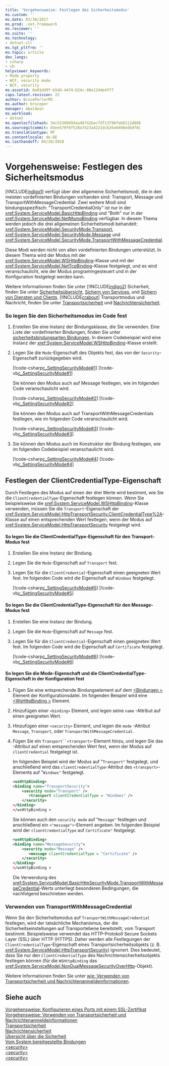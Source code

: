 ```yaml
---
title: 'Vorgehensweise: Festlegen des Sicherheitsmodus'
ms.custom: ''
ms.date: 03/30/2017
ms.prod: .net-framework
ms.reviewer: ''
ms.suite: ''
ms.technology:
- dotnet-clr
ms.tgt_pltfrm: ''
ms.topic: article
dev_langs:
- csharp
- vb
helpviewer_keywords:
- Mode property
- WCF, security mode
- WCF, security
ms.assetid: 6e01dd9f-b5dd-4474-b24c-06e124de4ff7
caps.latest.revision: 22
author: BrucePerlerMS
ms.author: bruceper
manager: mbaldwin
ms.workload:
- dotnet
ms.openlocfilehash: 34c53389694aa48742becfd713796feb8111d888
ms.sourcegitcommit: 03ee570f6f528a7d23a4221dcb26a9498edbdf8c
ms.translationtype: MT
ms.contentlocale: de-DE
ms.lasthandoff: 04/28/2018
---
```

# <a name="how-to-set-the-security-mode"></a>Vorgehensweise: Festlegen des Sicherheitsmodus
[!INCLUDE[indigo1](../../../includes/indigo1-md.md)] verfügt über drei allgemeine Sicherheitsmodi, die in den meisten vordefinierten Bindungen vorhanden sind: Transport, Message und TransportWithMessageCredential. Zwei weitere Modi sind bindungsspezifisch: "TransportCredentialOnly" ist nur in der <xref:System.ServiceModel.BasicHttpBinding> und "Both" nur in der <xref:System.ServiceModel.NetMsmqBinding> verfügbar. In diesem Thema werden jedoch die drei allgemeinen Sicherheitsmodi behandelt: <xref:System.ServiceModel.SecurityMode.Transport>, <xref:System.ServiceModel.SecurityMode.Message> und <xref:System.ServiceModel.SecurityMode.TransportWithMessageCredential>.  
  
 Diese Modi werden nicht von allen vordefinierten Bindungen unterstützt. In diesem Thema wird der Modus mit der <xref:System.ServiceModel.WSHttpBinding>-Klasse und mit der <xref:System.ServiceModel.NetTcpBinding>-Klasse festgelegt, und es wird veranschaulicht, wie der Modus programmgesteuert und in der Konfiguration festgelegt werden kann.  
  
 Weitere Informationen finden Sie unter [!INCLUDE[indigo2](../../../includes/indigo2-md.md)] Sicherheit, finden Sie unter [Sicherheitsübersicht](../../../docs/framework/wcf/feature-details/security-overview.md), [Sichern von Services](../../../docs/framework/wcf/securing-services.md), und [Sichern von Diensten und Clients](../../../docs/framework/wcf/feature-details/securing-services-and-clients.md). [!INCLUDE[crabout](../../../includes/crabout-md.md)] Transportmodus und Nachricht, finden Sie unter [Transportsicherheit](../../../docs/framework/wcf/feature-details/transport-security.md) und [Nachrichtensicherheit](../../../docs/framework/wcf/feature-details/message-security-in-wcf.md).  
  
### <a name="to-set-the-security-mode-in-code"></a>So legen Sie den Sicherheitsmodus im Code fest  
  
1.  Erstellen Sie eine Instanz der Bindungsklasse, die Sie verwenden. Eine Liste der vordefinierten Bindungen, finden Sie unter [sicherheitsbindungsarten Bindungen](../../../docs/framework/wcf/system-provided-bindings.md). In diesem Codebeispiel wird eine Instanz der <xref:System.ServiceModel.WSHttpBinding>-Klasse erstellt.  
  
2.  Legen Sie die `Mode`-Eigenschaft des Objekts fest, das von der `Security`-Eigenschaft zurückgegeben wird.  
  
     [!code-csharp[c_SettingSecurityMode#1](../../../samples/snippets/csharp/VS_Snippets_CFX/c_settingsecuritymode/cs/source.cs#1)]
     [!code-vb[c_SettingSecurityMode#1](../../../samples/snippets/visualbasic/VS_Snippets_CFX/c_settingsecuritymode/vb/source.vb#1)]  
  
     Sie können den Modus auch auf Message festlegen, wie im folgenden Code veranschaulicht wird.  
  
     [!code-csharp[c_SettingSecurityMode#2](../../../samples/snippets/csharp/VS_Snippets_CFX/c_settingsecuritymode/cs/source.cs#2)]
     [!code-vb[c_SettingSecurityMode#2](../../../samples/snippets/visualbasic/VS_Snippets_CFX/c_settingsecuritymode/vb/source.vb#2)]  
  
     Sie können den Modus auch auf TransportWithMessageCredentials festlegen, wie im folgenden Code veranschaulicht wird.  
  
     [!code-csharp[c_SettingSecurityMode#3](../../../samples/snippets/csharp/VS_Snippets_CFX/c_settingsecuritymode/cs/source.cs#3)]
     [!code-vb[c_SettingSecurityMode#3](../../../samples/snippets/visualbasic/VS_Snippets_CFX/c_settingsecuritymode/vb/source.vb#3)]  
  
3.  Sie können den Modus auch im Konstruktor der Bindung festlegen, wie im folgenden Codebeispiel veranschaulicht wird.  
  
     [!code-csharp[c_SettingSecurityMode#4](../../../samples/snippets/csharp/VS_Snippets_CFX/c_settingsecuritymode/cs/source.cs#4)]
     [!code-vb[c_SettingSecurityMode#4](../../../samples/snippets/visualbasic/VS_Snippets_CFX/c_settingsecuritymode/vb/source.vb#4)]  
  
## <a name="setting-the-clientcredentialtype-property"></a>Festlegen der ClientCredentialType-Eigenschaft  
 Durch Festlegen des Modus auf einen der drei Werte wird bestimmt, wie Sie die `ClientCredentialType`-Eigenschaft festlegen können. Wenn Sie beispielsweise die <xref:System.ServiceModel.WSHttpBinding>-Klasse verwenden, müssen Sie die `Transport`-Eigenschaft der <xref:System.ServiceModel.HttpTransportSecurity.ClientCredentialType%2A>-Klasse auf einen entsprechenden Wert festlegen, wenn der Modus auf <xref:System.ServiceModel.HttpTransportSecurity> festgelegt wird.  
  
#### <a name="to-set-the-clientcredentialtype-property-for-transport-mode"></a>So legen Sie die ClientCredentialType-Eigenschaft für den Transport-Modus fest  
  
1.  Erstellen Sie eine Instanz der Bindung.  
  
2.  Legen Sie die `Mode`-Eigenschaft auf `Transport` fest.  
  
3.  Legen Sie für die `ClientCredential`-Eigenschaft einen geeigneten Wert fest. Im folgenden Code wird die Eigenschaft auf `Windows` festgelegt.  
  
     [!code-csharp[c_SettingSecurityMode#5](../../../samples/snippets/csharp/VS_Snippets_CFX/c_settingsecuritymode/cs/source.cs#5)]
     [!code-vb[c_SettingSecurityMode#5](../../../samples/snippets/visualbasic/VS_Snippets_CFX/c_settingsecuritymode/vb/source.vb#5)]  
  
#### <a name="to-set-the-clientcredentialtype-property-for-message-mode"></a>So legen Sie die ClientCredentialType-Eigenschaft für den Message-Modus fest  
  
1.  Erstellen Sie eine Instanz der Bindung.  
  
2.  Legen Sie die `Mode`-Eigenschaft auf `Message` fest.  
  
3.  Legen Sie für die `ClientCredential`-Eigenschaft einen geeigneten Wert fest. Im folgenden Code wird die Eigenschaft auf `Certificate` festgelegt.  
  
     [!code-csharp[c_SettingSecurityMode#6](../../../samples/snippets/csharp/VS_Snippets_CFX/c_settingsecuritymode/cs/source.cs#6)]
     [!code-vb[c_SettingSecurityMode#6](../../../samples/snippets/visualbasic/VS_Snippets_CFX/c_settingsecuritymode/vb/source.vb#6)]  
  
#### <a name="to-set-the-mode-and-clientcredentialtype-property-in-configuration"></a>So legen Sie die Mode-Eigenschaft und die ClientCredentialType-Eigenschaft in der Konfiguration fest  
  
1.  Fügen Sie eine entsprechende Bindungselement auf dem [ \<Bindungen >](../../../docs/framework/configure-apps/file-schema/wcf/bindings.md) Element der Konfigurationsdatei. Im folgenden Beispiel wird eine [ \<WsHttpBinding >](../../../docs/framework/configure-apps/file-schema/wcf/wshttpbinding.md) Element.  
  
2.  Hinzufügen einer `<binding>` Element, und legen seine `name` -Attribut auf einen geeigneten Wert.  
  
3.  Hinzufügen einer `<security>` Element, und legen die `mode` -Attribut `Message`, `Transport`, oder `TransportWithMessageCredential`.  
  
4.  Fügen Sie ein `Transport``<transport>`-Element hinzu, und legen Sie das -Attribut auf einen entsprechenden Wert fest, wenn der Modus auf `clientCredential` festgelegt ist.  
  
     Im folgenden Beispiel wird der Modus auf "`Transport"` festgelegt, und anschließend wird das `clientCredentialType`-Attribut des `<transport>`-Elements auf "`Windows"` festgelegt.  
  
    ```xml  
    <wsHttpBinding>  
    <binding name="TransportSecurity">  
        <security mode="Transport" />  
           <transport clientCredentialType = "Windows" />  
        </security>  
    </binding>  
    </wsHttpBinding >  
    ```  
  
     Sie können auch den `security mode` auf "`Message"` festlegen und anschließend ein `<"message">`-Element angeben. Im folgenden Beispiel wird der `clientCredentialType` auf `Certificate"` festgelegt.  
  
    ```xml  
    <wsHttpBinding>  
    <binding name="MessageSecurity">  
        <security mode="Message" />  
           <message clientCredentialType = "Certificate" />  
        </security>  
    </binding>  
    </wsHttpBinding >  
    ```  
  
     Die Verwendung des <xref:System.ServiceModel.BasicHttpSecurityMode.TransportWithMessageCredential>-Werts unterliegt besonderen Bedingungen, die nachfolgend beschrieben werden.  
  
### <a name="using-transportwithmessagecredential"></a>Verwenden von TransportWithMessageCredential  
 Wenn Sie den Sicherheitsmodus auf `TransportWithMessageCredential` festlegen, wird der tatsächliche Mechanismus, der die Sicherheitseinstellungen auf Transportebene bereitstellt, vom Transport bestimmt. Beispielsweise verwendet das HTTP-Protokoll Secure Sockets Layer (SSL) über HTTP (HTTPS). Daher werden alle Festlegungen der `ClientCredentialType`-Eigenschaft eines Transportsicherheitsobjekts (z. B. <xref:System.ServiceModel.HttpTransportSecurity>) ignoriert.  Dies bedeutet, dass Sie nur den `ClientCredentialType` des Nachrichtensicherheitsobjekts festlegen können (für die `WSHttpBinding` das <xref:System.ServiceModel.NonDualMessageSecurityOverHttp>-Objekt).  
  
 Weitere Informationen finden Sie unter [wie: Verwenden von Transportsicherheit und Nachrichtenanmeldeinformationen](../../../docs/framework/wcf/feature-details/how-to-use-transport-security-and-message-credentials.md).  
  
## <a name="see-also"></a>Siehe auch  
 [Vorgehensweise: Konfigurieren eines Ports mit einem SSL-Zertifikat](../../../docs/framework/wcf/feature-details/how-to-configure-a-port-with-an-ssl-certificate.md)  
 [Vorgehensweise: Verwenden von Transportsicherheit und Nachrichtenanmeldeinformationen](../../../docs/framework/wcf/feature-details/how-to-use-transport-security-and-message-credentials.md)  
 [Transportsicherheit](../../../docs/framework/wcf/feature-details/transport-security.md)  
 [Nachrichtensicherheit](../../../docs/framework/wcf/feature-details/message-security-in-wcf.md)  
 [Übersicht über die Sicherheit](../../../docs/framework/wcf/feature-details/security-overview.md)  
 [Vom System bereitgestellte Bindungen](../../../docs/framework/wcf/system-provided-bindings.md)  
 [\<security>](../../../docs/framework/configure-apps/file-schema/wcf/security-of-wshttpbinding.md)  
 [\<security>](../../../docs/framework/configure-apps/file-schema/wcf/security-of-basichttpbinding.md)  
 [\<security>](../../../docs/framework/configure-apps/file-schema/wcf/security-of-nettcpbinding.md)
